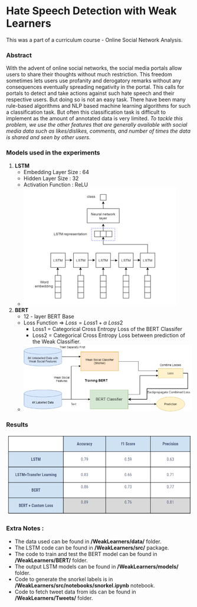 # Hate Speech Detection with Weak Learners

This was a part of a curriculum course - Online Social Network Analysis.



### Abstract

With the advent of online social networks, the social media portals allow users to share their thoughts without much restriction. This freedom sometimes lets users use profanity and derogatory remarks without any consequences eventually spreading negativity in the portal. This calls for portals to detect and take actions against such hate speech and their respective users. But doing so is not an easy task. There have been many rule-based algorithms and NLP based machine learning algorithms for such a classification task. But often this classification task is difficult to implement as the amount of annotated data is very limited. _To tackle this problem, we use the other features that are generally available with social media data such as likes/dislikes, comments, and number of times the data is shared and seen by other users._



### Models used in the experiments

1.  **LSTM**
    -   Embedding Layer Size : 64
    -   Hidden Layer Size : 32
    -   Activation Function : ReLU
    -   ![image-20210106175833833](README.assets/image-20210106175833833.png)
2.  **BERT**
    -   12 - layer BERT Base
    -   Loss Function => $Loss = Loss1 + \alpha\ Loss2$
        -   Loss1 = Categorical Cross Entropy Loss of the BERT Classifer
        -   Loss2 = Categorical Cross Entropy Loss between prediction of the Weak Classifier.
    -   ![img](README.assets/OSNA_FINAL.png)



### Results

![image-20210106180450873](README.assets/image-20210106180450873.png)



### Extra Notes :

- The data used can be found in **/WeakLearners/data/** folder.
- The LSTM code can be found in **/WeakLearners/src/** package.
- The code to train and test the BERT model can be found in **/WeakLearners/BERT/** folder.
- The output LSTM models can be found in **/WeakLearners/models/** folder.
- Code to generate the snorkel labels is in **/WeakLearners/src/notebooks/snorkel.ipynb** notebook.
- Code to fetch tweet data from ids can be found in **/WeakLearners/Tweets/** folder.

